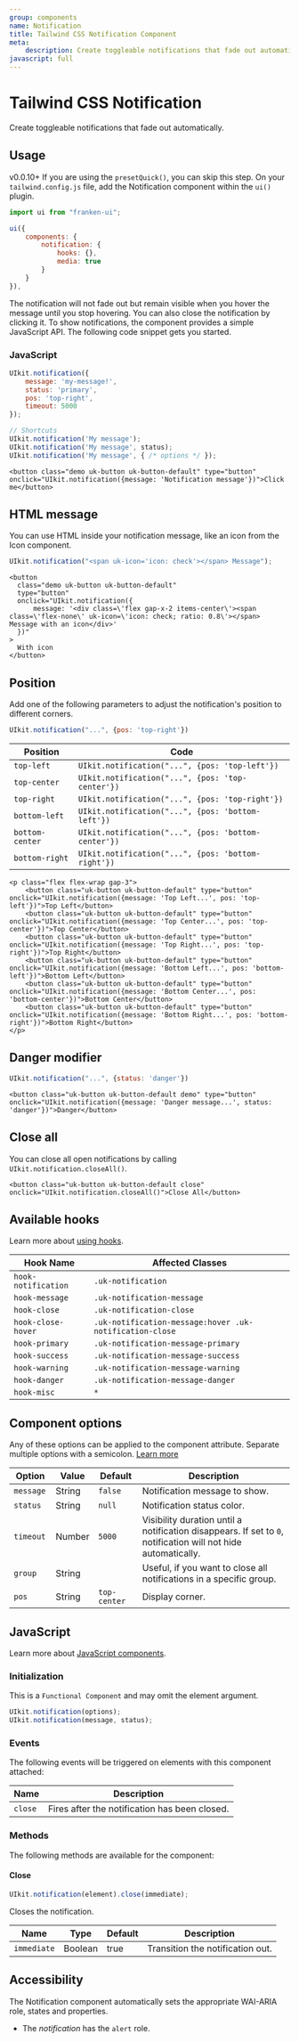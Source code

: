 ```yaml
---
group: components
name: Notification
title: Tailwind CSS Notification Component
meta:
    description: Create toggleable notifications that fade out automatically.
javascript: full
---
```


# Tailwind CSS Notification

<p class="mt-2 uk-text-lead">Create toggleable notifications that fade out automatically.</p>

## Usage

<span class="uk-badge uk-badge-danger">v0.0.10+</span> If you are using the `presetQuick()`, you can skip this step. On your `tailwind.config.js` file, add the Notification component within the `ui()` plugin.

```javascript
import ui from "franken-ui";

ui({
    components: {
        notification: {
            hooks: {},
            media: true
        }
    }
}),
```

The notification will not fade out but remain visible when you hover the message until you stop hovering. You can also close the notification by clicking it. To show notifications, the component provides a simple JavaScript API. The following code snippet gets you started.

### JavaScript

```javascript
UIkit.notification({
    message: 'my-message!',
    status: 'primary',
    pos: 'top-right',
    timeout: 5000
});

// Shortcuts
UIkit.notification('My message');
UIkit.notification('My message', status);
UIkit.notification('My message', { /* options */ });
```

```example
<button class="demo uk-button uk-button-default" type="button" onclick="UIkit.notification({message: 'Notification message'})">Click me</button>

```


## HTML message

You can use HTML inside your notification message, like an icon from the Icon component.

```javascript
UIkit.notification("<span uk-icon='icon: check'></span> Message");
```

```example
<button
  class="demo uk-button uk-button-default"
  type="button"
  onclick="UIkit.notification({
      message: '<div class=\'flex gap-x-2 items-center\'><span class=\'flex-none\' uk-icon=\'icon: check; ratio: 0.8\'></span> Message with an icon</div>'
  })"
>
  With icon
</button>
```

## Position

Add one of the following parameters to adjust the notification's position to different corners.


```javascript
UIkit.notification("...", {pos: 'top-right'})
```

| Position        | Code                                                |
|-----------------|-----------------------------------------------------|
| `top-left`      | `UIkit.notification("...", {pos: 'top-left'})`      |
| `top-center`    | `UIkit.notification("...", {pos: 'top-center'})`    |
| `top-right`     | `UIkit.notification("...", {pos: 'top-right'})`     |
| `bottom-left`   | `UIkit.notification("...", {pos: 'bottom-left'})`   |
| `bottom-center` | `UIkit.notification("...", {pos: 'bottom-center'})` |
| `bottom-right`  | `UIkit.notification("...", {pos: 'bottom-right'})`  |


```example
<p class="flex flex-wrap gap-3">
    <button class="uk-button uk-button-default" type="button" onclick="UIkit.notification({message: 'Top Left...', pos: 'top-left'})">Top Left</button>
    <button class="uk-button uk-button-default" type="button" onclick="UIkit.notification({message: 'Top Center...', pos: 'top-center'})">Top Center</button>
    <button class="uk-button uk-button-default" type="button" onclick="UIkit.notification({message: 'Top Right...', pos: 'top-right'})">Top Right</button>
    <button class="uk-button uk-button-default" type="button" onclick="UIkit.notification({message: 'Bottom Left...', pos: 'bottom-left'})">Bottom Left</button>
    <button class="uk-button uk-button-default" type="button" onclick="UIkit.notification({message: 'Bottom Center...', pos: 'bottom-center'})">Bottom Center</button>
    <button class="uk-button uk-button-default" type="button" onclick="UIkit.notification({message: 'Bottom Right...', pos: 'bottom-right'})">Bottom Right</button>
</p>
```

## Danger modifier

```javascript
UIkit.notification("...", {status: 'danger'})
```

```example
<button class="uk-button uk-button-default demo" type="button" onclick="UIkit.notification({message: 'Danger message...', status: 'danger'})">Danger</button>
```


## Close all

You can close all open notifications by calling `UIkit.notification.closeAll()`.

```example
<button class="uk-button uk-button-default close" onclick="UIkit.notification.closeAll()">Close All</button>

```

## Available hooks

Learn more about [using hooks](hooks.md).

| Hook Name           | Affected Classes                                        |
|---------------------|---------------------------------------------------------|
| `hook-notification` | `.uk-notification`                                      |
| `hook-message`      | `.uk-notification-message`                              |
| `hook-close`        | `.uk-notification-close`                                |
| `hook-close-hover`  | `.uk-notification-message:hover .uk-notification-close` |
| `hook-primary`      | `.uk-notification-message-primary`                      |
| `hook-success`      | `.uk-notification-message-success`                      |
| `hook-warning`      | `.uk-notification-message-warning`                      |
| `hook-danger`       | `.uk-notification-message-danger`                       |
| `hook-misc`         | `*`                                                     |

## Component options

Any of these options can be applied to the component attribute. Separate multiple options with a semicolon. [Learn more](javascript.md#component-configuration)

| Option     | Value  | Default      | Description                                                                                                   |
|------------|--------|--------------|---------------------------------------------------------------------------------------------------------------|
| `message ` | String | `false`      | Notification message to show.                                                                                 |
| `status`   | String | `null`       | Notification status color.                                                                                    |
| `timeout`  | Number | `5000`       | Visibility duration until a notification disappears. If set to `0`, notification will not hide automatically. |
| `group`    | String |              | Useful, if you want to close all notifications in a specific group.                                           |
| `pos`      | String | `top-center` | Display corner.                                                                                               |


## JavaScript

Learn more about [JavaScript components](javascript.md#programmatic-use).

### Initialization

This is a `Functional Component` and may omit the element argument.

```javascript
UIkit.notification(options);
UIkit.notification(message, status);
```

### Events

The following events will be triggered on elements with this component attached:

| Name    | Description                                   |
|---------|-----------------------------------------------|
| `close` | Fires after the notification has been closed. |

### Methods

The following methods are available for the component:

#### Close

```javascript
UIkit.notification(element).close(immediate);
```

Closes the notification.

| Name        | Type    | Default | Description                      |
|-------------|---------|---------|----------------------------------|
| `immediate` | Boolean | true    | Transition the notification out. |


## Accessibility

The Notification component automatically sets the appropriate WAI-ARIA role, states and properties.

- The *notification* has the `alert` role.
